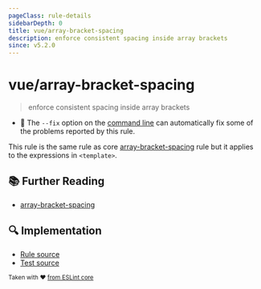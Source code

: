 ```yaml
---
pageClass: rule-details
sidebarDepth: 0
title: vue/array-bracket-spacing
description: enforce consistent spacing inside array brackets
since: v5.2.0
---
```

# vue/array-bracket-spacing
> enforce consistent spacing inside array brackets

- :wrench: The `--fix` option on the [command line](https://eslint.org/docs/user-guide/command-line-interface#fixing-problems) can automatically fix some of the problems reported by this rule.

This rule is the same rule as core [array-bracket-spacing] rule but it applies to the expressions in `<template>`.

## :books: Further Reading

- [array-bracket-spacing]

[array-bracket-spacing]: https://eslint.org/docs/rules/array-bracket-spacing

## :mag: Implementation

- [Rule source](https://github.com/vuejs/eslint-plugin-vue/blob/master/lib/rules/array-bracket-spacing.js)
- [Test source](https://github.com/vuejs/eslint-plugin-vue/blob/master/tests/lib/rules/array-bracket-spacing.js)

<sup>Taken with ❤️ [from ESLint core](https://eslint.org/docs/rules/array-bracket-spacing)</sup>

